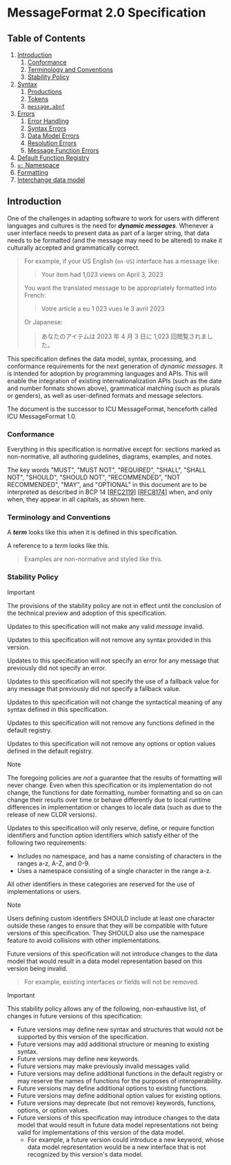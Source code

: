 # MessageFormat 2.0 Specification

## Table of Contents

1. [Introduction](#introduction)
   1. [Conformance](#conformance)
   1. [Terminology and Conventions](#terminology-and-conventions)
   1. [Stability Policy](#stability-policy)
1. [Syntax](syntax.md)
   1. [Productions](syntax.md#productions)
   1. [Tokens](syntax.md#tokens)
   1. [`message.abnf`](message.abnf)
1. [Errors](errors.md)
   1. [Error Handling](errors.md#error-handling)
   1. [Syntax Errors](errors.md#syntax-errors)
   1. [Data Model Errors](errors.md#data-model-errors)
   1. [Resolution Errors](errors.md#resolution-errors)
   1. [Message Function Errors](errors.md#message-function-errors)
1. [Default Function Registry](registry.md)
1. [`u:` Namespace](u-namespace.md)
1. [Formatting](formatting.md)
1. [Interchange data model](data-model/README.md)

## Introduction

One of the challenges in adapting software to work for
users with different languages and cultures is the need for **_<dfn>dynamic messages</dfn>_**.
Whenever a user interface needs to present data as part of a larger string,
that data needs to be formatted (and the message may need to be altered)
to make it culturally accepted and grammatically correct.

> For example, if your US English (`en-US`) interface has a message like:
>
> > Your item had 1,023 views on April 3, 2023
>
> You want the translated message to be appropriately formatted into French:
>
> > Votre article a eu 1 023 vues le 3 avril 2023
>
> Or Japanese:
>
> > あなたのアイテムは 2023 年 4 月 3 日に 1,023 回閲覧されました。

This specification defines the
data model, syntax, processing, and conformance requirements
for the next generation of _dynamic messages_.
It is intended for adoption by programming languages and APIs.
This will enable the integration of
existing internationalization APIs (such as the date and number formats shown above),
grammatical matching (such as plurals or genders),
as well as user-defined formats and message selectors.

The document is the successor to ICU MessageFormat,
henceforth called ICU MessageFormat 1.0.

### Conformance

Everything in this specification is normative except for:
sections marked as non-normative,
all authoring guidelines, diagrams, examples, and notes.

The key words "MUST", "MUST NOT", "REQUIRED", "SHALL", "SHALL
NOT", "SHOULD", "SHOULD NOT", "RECOMMENDED", "NOT RECOMMENDED",
"MAY", and "OPTIONAL" in this document are to be interpreted as
described in BCP 14 \[[RFC2119](https://www.rfc-editor.org/rfc/rfc2119)\]
\[[RFC8174](https://www.rfc-editor.org/rfc/rfc8174)\] when, and only when, they
appear in all capitals, as shown here.

### Terminology and Conventions

A **_term_** looks like this when it is defined in this specification.

A reference to a _term_ looks like this.

> Examples are non-normative and styled like this.

### Stability Policy

> [!IMPORTANT]
> The provisions of the stability policy are not in effect until
> the conclusion of the technical preview and adoption of this specification.

Updates to this specification will not make any valid _message_ invalid.

Updates to this specification will not remove any syntax provided in this version.

Updates to this specification will not specify an error for any message
that previously did not specify an error.

Updates to this specification will not specify the use of a fallback value for any message
that previously did not specify a fallback value.

Updates to this specification will not change the syntactical meaning
of any syntax defined in this specification.

Updates to this specification will not remove any functions defined in the default registry.

Updates to this specification will not remove any options or option values
defined in the default registry.

> [!NOTE]
> The foregoing policies are _not_ a guarantee that the results of formatting will never change.
> Even when this specification or its implementation do not change,
> the functions for date formatting, number formatting and so on
> can change their results over time or behave differently due to local runtime
> differences in implementation or changes to locale data
> (such as due to the release of new CLDR versions).

Updates to this specification will only reserve, define, or require
function identifiers and function option identifiers
which satisfy either of the following two requirements:
- Includes no namespace,
  and has a name consisting of characters in the ranges a-z, A-Z, and 0-9.
- Uses a namespace consisting of a single character in the range a-z.

All other identifiers in these categories are reserved for the use of implementations or users.

> [!NOTE]
> Users defining custom identifiers SHOULD include at least one character outside these ranges
> to ensure that they will be compatible with future versions of this specification.
> They SHOULD also use the namespace feature to avoid collisions with other implementations.

Future versions of this specification will not introduce changes
to the data model that would result in a data model representation
based on this version being invalid.

> For example, existing interfaces or fields will not be removed.

> [!IMPORTANT]
> This stability policy allows any of the following, non-exhaustive list, of changes
> in future versions of this specification:
> - Future versions may define new syntax and structures
>   that would not be supported by this version of the specification.
> - Future versions may add additional structure or meaning to existing syntax.
> - Future versions may define new keywords.
> - Future versions may make previously invalid messages valid.
> - Future versions may define additional functions in the default registry
>   or may reserve the names of functions for the purposes of interoperability.
> - Future versions may define additional options to existing functions.
> - Future versions may define additional option values for existing options.
> - Future versions may deprecate (but not remove) keywords, functions, options, or option values.
> - Future versions of this specification may introduce changes
>   to the data model that would result in future data model representations
>   not being valid for implementations of this version of the data model.
>   - For example, a future version could introduce a new keyword,
>     whose data model representation would be a new interface
>     that is not recognized by this version's data model.

